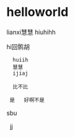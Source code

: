 # helloworld
lianxi慧慧                hiuhihh


  hi回鹘胡  
      
      huiih
      慧慧
      ijiaj
      
      比不比
		
	 是   好啊不是
   sbu
   
   jj
